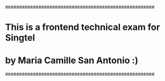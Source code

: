 ######################################################
#	This is a frontend technical exam for Singtel	 #
#	by Maria Camille San Antonio :)					 #
######################################################